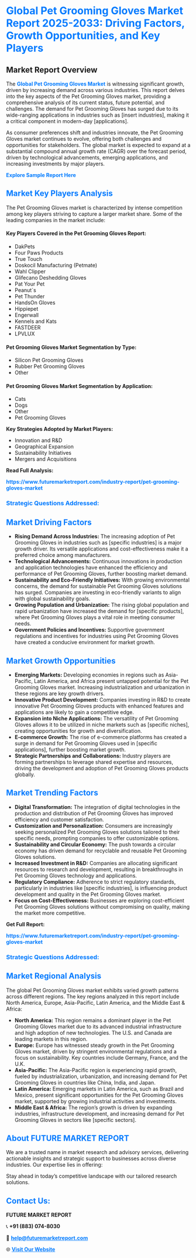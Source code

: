 <h1 style="color: #007BFF;">Global Pet Grooming Gloves Market Report 2025-2033: Driving Factors, Growth Opportunities, and Key Players</h1>

<section id="overview">
<h2>Market Report Overview</h2>
<p>The <a href="https://www.futuremarketreport.com/industry-report/pet-grooming-gloves-market" style="color: #007BFF; text-decoration: none;"><strong>Global Pet Grooming Gloves Market</strong></a> is witnessing significant growth, driven by increasing demand across various industries. This report delves into the key aspects of the Pet Grooming Gloves market, providing a comprehensive analysis of its current status, future potential, and challenges. The demand for Pet Grooming Gloves has surged due to its wide-ranging applications in industries such as [insert industries], making it a critical component in modern-day [applications].</p>
<p>As consumer preferences shift and industries innovate, the Pet Grooming Gloves market continues to evolve, offering both challenges and opportunities for stakeholders. The global market is expected to expand at a substantial compound annual growth rate (CAGR) over the forecast period, driven by technological advancements, emerging applications, and increasing investments by major players.</p>
</section>

<section id="overview">
<p><a href="https://www.futuremarketreport.com/request-sample/reportId=120354" style="color: #007BFF; text-decoration: none;"><strong>Explore Sample Report Here</strong></a></p>
</section>

<section id="key-players">
<h2 style="color: #007BFF;">Market Key Players Analysis</h2>
<p>The Pet Grooming Gloves market is characterized by intense competition among key players striving to capture a larger market share. Some of the leading companies in the market include:</p>
<h4>Key Players Covered in the Pet Grooming Gloves Report:</h4>
<ul><li>DakPets</li><li>Four Paws Products</li><li>True Touch</li><li>Doskocil Manufacturing (Petmate)</li><li>Wahl Clipper</li><li>Glifecano Deshedding Gloves</li><li>Pat Your Pet</li><li>Peanut`s</li><li>Pet Thunder</li><li>HandsOn Gloves</li><li>Hippiepet</li><li>Engerwall</li><li>Kennels and Kats</li><li>FASTDEER</li><li>LPVLUX</li></ul>
<h4>Pet Grooming Gloves Market Segmentation by Type:</h4>
<ul><li>Silicon Pet Grooming Gloves</li><li>Rubber Pet Grooming Gloves</li><li>Other</li></ul>

<h4>Pet Grooming Gloves Market Segmentation by Application:</h4>
<ul><li>Cats</li><li>Dogs</li><li>Other</li><li>Pet Grooming Gloves</li></ul>
<p><strong>Key Strategies Adopted by Market Players:</strong></p>
<ul>
<li>Innovation and R&D</li>
<li>Geographical Expansion</li>
<li>Sustainability Initiatives</li>
<li>Mergers and Acquisitions</li>
</ul>
</section>

<section>
<p><strong>Read Full Analysis: </strong></p><a href="https://www.futuremarketreport.com/industry-report/pet-grooming-gloves-market" style="color: #007BFF; text-decoration: none;"><strong>https://www.futuremarketreport.com/industry-report/pet-grooming-gloves-market</strong></a>
<h3 style="color: #007BFF;">Strategic Questions Addressed:</h3>
</section>

<section id="driving-factors">
<h2 style="color: #007BFF;">Market Driving Factors</h2>
<ul>
<li><strong>Rising Demand Across Industries:</strong> The increasing adoption of Pet Grooming Gloves in industries such as [specific industries] is a major growth driver. Its versatile applications and cost-effectiveness make it a preferred choice among manufacturers.</li>
<li><strong>Technological Advancements:</strong> Continuous innovations in production and application technologies have enhanced the efficiency and performance of Pet Grooming Gloves, further boosting market demand.</li>
<li><strong>Sustainability and Eco-Friendly Initiatives:</strong> With growing environmental concerns, the demand for sustainable Pet Grooming Gloves solutions has surged. Companies are investing in eco-friendly variants to align with global sustainability goals.</li>
<li><strong>Growing Population and Urbanization:</strong> The rising global population and rapid urbanization have increased the demand for [specific products], where Pet Grooming Gloves plays a vital role in meeting consumer needs.</li>
<li><strong>Government Policies and Incentives:</strong> Supportive government regulations and incentives for industries using Pet Grooming Gloves have created a conducive environment for market growth.</li>
</ul>
</section>

<section id="growth-opportunities">
<h2 style="color: #007BFF;">Market Growth Opportunities</h2>
<ul>
<li><strong>Emerging Markets:</strong> Developing economies in regions such as Asia-Pacific, Latin America, and Africa present untapped potential for the Pet Grooming Gloves market. Increasing industrialization and urbanization in these regions are key growth drivers.</li>
<li><strong>Innovative Product Development:</strong> Companies investing in R&D to create innovative Pet Grooming Gloves products with enhanced features and applications are likely to gain a competitive edge.</li>
<li><strong>Expansion into Niche Applications:</strong> The versatility of Pet Grooming Gloves allows it to be utilized in niche markets such as [specific niches], creating opportunities for growth and diversification.</li>
<li><strong>E-commerce Growth:</strong> The rise of e-commerce platforms has created a surge in demand for Pet Grooming Gloves used in [specific applications], further boosting market growth.</li>
<li><strong>Strategic Partnerships and Collaborations:</strong> Industry players are forming partnerships to leverage shared expertise and resources, driving the development and adoption of Pet Grooming Gloves products globally.</li>
</ul>
</section>

<section id="trending-factors">
<h2 style="color: #007BFF;">Market Trending Factors</h2>
<ul>
<li><strong>Digital Transformation:</strong> The integration of digital technologies in the production and distribution of Pet Grooming Gloves has improved efficiency and customer satisfaction.</li>
<li><strong>Customization and Personalization:</strong> Consumers are increasingly seeking personalized Pet Grooming Gloves solutions tailored to their specific needs, prompting companies to offer customizable options.</li>
<li><strong>Sustainability and Circular Economy:</strong> The push towards a circular economy has driven demand for recyclable and reusable Pet Grooming Gloves solutions.</li>
<li><strong>Increased Investment in R&D:</strong> Companies are allocating significant resources to research and development, resulting in breakthroughs in Pet Grooming Gloves technology and applications.</li>
<li><strong>Regulatory Compliance:</strong> Adherence to strict regulatory standards, particularly in industries like [specific industries], is influencing product development and quality in the Pet Grooming Gloves market.</li>
<li><strong>Focus on Cost-Effectiveness:</strong> Businesses are exploring cost-efficient Pet Grooming Gloves solutions without compromising on quality, making the market more competitive.</li>
</ul>
</section>

<section>
<p><strong>Get Full Report: </strong></p><a href="https://www.futuremarketreport.com/industry-report/pet-grooming-gloves-market" style="color: #007BFF; text-decoration: none;"><strong>https://www.futuremarketreport.com/industry-report/pet-grooming-gloves-market</strong></a>
<h3 style="color: #007BFF;">Strategic Questions Addressed:</h3>
</section>


<section id="regional-analysis">
<h2 style="color: #007BFF;">Market Regional Analysis</h2>
<p>The global Pet Grooming Gloves market exhibits varied growth patterns across different regions. The key regions analyzed in this report include North America, Europe, Asia-Pacific, Latin America, and the Middle East & Africa:</p>
<ul>
<li><strong>North America:</strong> This region remains a dominant player in the Pet Grooming Gloves market due to its advanced industrial infrastructure and high adoption of new technologies. The U.S. and Canada are leading markets in this region.</li>
<li><strong>Europe:</strong> Europe has witnessed steady growth in the Pet Grooming Gloves market, driven by stringent environmental regulations and a focus on sustainability. Key countries include Germany, France, and the U.K.</li>
<li><strong>Asia-Pacific:</strong> The Asia-Pacific region is experiencing rapid growth, fueled by industrialization, urbanization, and increasing demand for Pet Grooming Gloves in countries like China, India, and Japan.</li>
<li><strong>Latin America:</strong> Emerging markets in Latin America, such as Brazil and Mexico, present significant opportunities for the Pet Grooming Gloves market, supported by growing industrial activities and investments.</li>
<li><strong>Middle East & Africa:</strong> The region’s growth is driven by expanding industries, infrastructure development, and increasing demand for Pet Grooming Gloves in sectors like [specific sectors].</li>
</ul>
</section>

<footer>
<h2 style="color: #007BFF;">About FUTURE MARKET REPORT</h2>
<p>We are a trusted name in market research and advisory services, delivering actionable insights and strategic support to businesses across diverse industries. Our expertise lies in offering:</p>

<p>Stay ahead in today’s competitive landscape with our tailored research solutions.</p>

<h2 style="color: #007BFF;">Contact Us:</h2>
<p><strong>FUTURE MARKET REPORT</strong></p>
<p>📞 <strong>+91 (883) 074-8030</strong></p>
<p>📧 <strong><a href="mailto:help@futuremarketreport.com" style="color: #007BFF;">help@futuremarketreport.com</a></strong></p>
<p>🌐 <strong><a href="https://www.futuremarketreport.com/" style="color: #007BFF;">Visit Our Website</a></strong></p>
</footer>